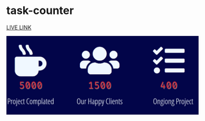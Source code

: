 # task-counter
[ LIVE LINK](https://chayan999.github.io/task-counter/)

![screen short of site](https://raw.githubusercontent.com/chayan999/task-counter/main/img/scrin-short.PNG)
 
